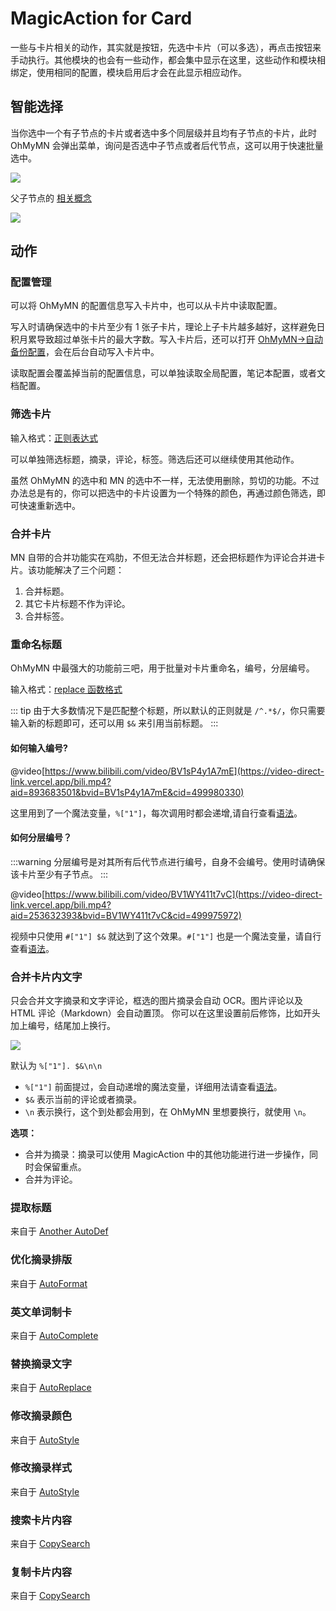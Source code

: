 # MagicAction for Card
一些与卡片相关的动作，其实就是按钮，先选中卡片（可以多选），再点击按钮来手动执行。其他模块的也会有一些动作，都会集中显示在这里，这些动作和模块相绑定，使用相同的配置，模块启用后才会在此显示相应动作。
## 智能选择
当你选中一个有子节点的卡片或者选中多个同层级并且均有子节点的卡片，此时 OhMyMN 会弹出菜单，询问是否选中子节点或者后代节点，这可以用于快速批量选中。

![](https://testmnbbs.oss-cn-zhangjiakou.aliyuncs.com/pic20220521005544.png?x-oss-process=base_webp)

父子节点的 [相关概念](../fundation/concept.md#2-卡片节点父子卡片父子节点祖先卡片祖先节点后代卡片后代节点)

![](https://testmnbbs.oss-cn-zhangjiakou.aliyuncs.com/pic20220521005122.png?x-oss-process=base_webp)
## 动作
### 配置管理
可以将 OhMyMN 的配置信息写入卡片中，也可以从卡片中读取配置。

写入时请确保选中的卡片至少有 1 张子卡片，理论上子卡片越多越好，这样避免日积月累导致超过单张卡片的最大字数。写入卡片后，还可以打开 [OhMyMN->自动备份配置](../fundation//../modules/ohmymn.md#自动备份配置)，会在后台自动写入卡片中。

读取配置会覆盖掉当前的配置信息，可以单独读取全局配置，笔记本配置，或者文档配置。

### 筛选卡片
输入格式：[正则表达式](../advance/custom.md#正则表达式)

可以单独筛选标题，摘录，评论，标签。筛选后还可以继续使用其他动作。

虽然 OhMyMN 的选中和 MN 的选中不一样，无法使用删除，剪切的功能。不过办法总是有的，你可以把选中的卡片设置为一个特殊的颜色，再通过颜色筛选，即可快速重新选中。

### 合并卡片
MN 自带的合并功能实在鸡肋，不但无法合并标题，还会把标题作为评论合并进卡片。该功能解决了三个问题：
1. 合并标题。
2. 其它卡片标题不作为评论。
3. 合并标签。

### 重命名标题
OhMyMN 中最强大的功能前三吧，用于批量对卡片重命名，编号，分层编号。

输入格式：[replace 函数格式](../advance/custom.md#replace-函数)

::: tip
由于大多数情况下是匹配整个标题，所以默认的正则就是 `/^.*$/`，你只需要输入新的标题即可，还可以用 `$&` 来引用当前标题。
:::

#### 如何输入编号?
<p/>

@video[https://www.bilibili.com/video/BV1sP4y1A7mE](https://video-direct-link.vercel.app/bili.mp4?aid=893683501&bvid=BV1sP4y1A7mE&cid=499980330)

这里用到了一个魔法变量，`%["1"]`，每次调用时都会递增,请自行查看[语法](../advance/serial.md#1-和-1)。

#### 如何分层编号？

:::warning
分层编号是对其所有后代节点进行编号，自身不会编号。使用时请确保该卡片至少有子节点。
:::

@video[https://www.bilibili.com/video/BV1WY411t7vC](https://video-direct-link.vercel.app/bili.mp4?aid=253632393&bvid=BV1WY411t7vC&cid=499975972)

视频中只使用 `#["1"] $&` 就达到了这个效果。`#["1"]` 也是一个魔法变量，请自行查看[语法](../advance/serial.md#1)。

### 合并卡片内文字
只会合并文字摘录和文字评论，框选的图片摘录会自动 OCR。图片评论以及 HTML 评论（Markdown）会自动置顶。
你可以在这里设置前后修饰，比如开头加上编号，结尾加上换行。

![](https://testmnbbs.oss-cn-zhangjiakou.aliyuncs.com/pic20220730161836.png?x-oss-process=base_webp)

默认为 `%["1"]. $&\n\n`
- `%["1"]` 前面提过，会自动递增的魔法变量，详细用法请查看[语法](../advance/serial.md#1-和-1)。
- `$&` 表示当前的评论或者摘录。
- `\n` 表示换行，这个到处都会用到，在 OhMyMN 里想要换行，就使用 `\n`。

**选项：**

- 合并为摘录：摘录可以使用 MagicAction 中的其他功能进行进一步操作，同时会保留重点。
- 合并为评论。

### 提取标题
来自于 [Another AutoDef](../modules/anotherautodef.md#提取标题)

### 优化摘录排版
来自于 [AutoFormat](autoformat.md#优化摘录排版)

### 英文单词制卡
来自于 [AutoComplete](autocomplete.md#英文单词制卡)

### 替换摘录文字
来自于 [AutoReplace](autoreplace.md#替换摘录文字)

### 修改摘录颜色
来自于 [AutoStyle](autostyle.md#修改摘录颜色)
### 修改摘录样式
来自于 [AutoStyle](autostyle.md#修改摘录样式)

### 搜索卡片内容
来自于 [CopySearch](copysearch.md)
### 复制卡片内容
来自于 [CopySearch](copysearch.md)
